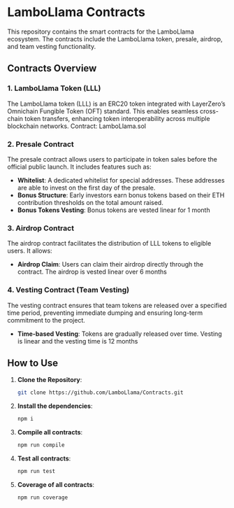 # LamboLlama Contracts

This repository contains the smart contracts for the LamboLlama ecosystem. The contracts include the LamboLlama token, presale, airdrop, and team vesting functionality.

## Contracts Overview

### 1. **LamboLlama Token (LLL)**

The LamboLlama token (LLL) is an ERC20 token integrated with LayerZero’s Omnichain Fungible Token (OFT) standard. This enables seamless cross-chain token transfers, enhancing token interoperability across multiple blockchain networks.
Contract: LamboLlama.sol

### 2. **Presale Contract**

The presale contract allows users to participate in token sales before the official public launch. It includes features such as:

- **Whitelist**: A dedicated whitelist for special addresses. These addresses are able to invest on the first day of the presale.
- **Bonus Structure**: Early investors earn bonus tokens based on their ETH contribution thresholds on the total amount raised.
- **Bonus Tokens Vesting**: Bonus tokens are vested linear for 1 month

### 3. **Airdrop Contract**

The airdrop contract facilitates the distribution of LLL tokens to eligible users. It allows:

- **Airdrop Claim**: Users can claim their airdrop directly through the contract. The airdrop is vested linear over 6 months

### 4. **Vesting Contract (Team Vesting)**

The vesting contract ensures that team tokens are released over a specified time period, preventing immediate dumping and ensuring long-term commitment to the project.

- **Time-based Vesting**: Tokens are gradually released over time. Vesting is linear and the vesting time is 12 months

## How to Use

1. **Clone the Repository**:

   ```bash
   git clone https://github.com/LamboLlama/Contracts.git
   ```

1. **Install the dependencies**:

   ```bash
   npm i
   ```

1. **Compile all contracts**:

   ```bash
   npm run compile
   ```

1. **Test all contracts**:
   ```bash
   npm run test
   ```
1. **Coverage of all contracts**:
   ```bash
   npm run coverage
   ```

